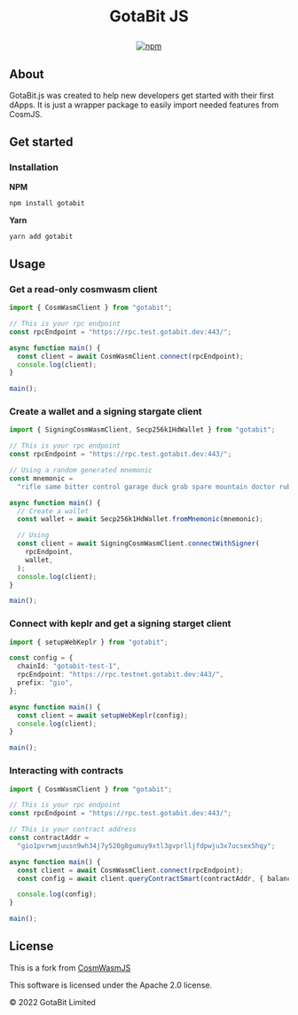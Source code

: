 <h1><p align="center">GotaBit JS</p></h1>

<div align="center">
  <a href="https://www.npmjs.com/package/gotabit"><img alt="npm" src="https://img.shields.io/npm/v/gotabit.svg"/></a>
</div>

## About

GotaBit.js was created to help new developers get started with their first dApps. It is just a wrapper package to easily import needed features from CosmJS.

## Get started

### Installation

**NPM**

```sh
npm install gotabit
```

**Yarn**

```sh
yarn add gotabit
```

## Usage

### Get a read-only cosmwasm client

```ts
import { CosmWasmClient } from "gotabit";

// This is your rpc endpoint
const rpcEndpoint = "https://rpc.test.gotabit.dev:443/";

async function main() {
  const client = await CosmWasmClient.connect(rpcEndpoint);
  console.log(client);
}

main();
```

### Create a wallet and a signing stargate client

```ts
import { SigningCosmWasmClient, Secp256k1HdWallet } from "gotabit";

// This is your rpc endpoint
const rpcEndpoint = "https://rpc.test.gotabit.dev:443/";

// Using a random generated mnemonic
const mnemonic =
  "rifle same bitter control garage duck grab spare mountain doctor rubber cook";

async function main() {
  // Create a wallet
  const wallet = await Secp256k1HdWallet.fromMnemonic(mnemonic);

  // Using
  const client = await SigningCosmWasmClient.connectWithSigner(
    rpcEndpoint,
    wallet,
  );
  console.log(client);
}

main();
```

### Connect with keplr and get a signing starget client

```ts
import { setupWebKeplr } from "gotabit";

const config = {
  chainId: "gotabit-test-1",
  rpcEndpoint: "https://rpc.testnet.gotabit.dev:443/",
  prefix: "gio",
};

async function main() {
  const client = await setupWebKeplr(config);
  console.log(client);
}

main();
```

### Interacting with contracts

```ts
import { CosmWasmClient } from "gotabit";

// This is your rpc endpoint
const rpcEndpoint = "https://rpc.test.gotabit.dev:443/";

// This is your contract address
const contractAddr =
  "gio1pvrwmjuusn9wh34j7y520g8gumuy9xtl3gvprlljfdpwju3x7ucsex5hqy";

async function main() {
  const client = await CosmWasmClient.connect(rpcEndpoint);
  const config = await client.queryContractSmart(contractAddr, { balance: { address: '' } });

  console.log(config);
}

main();
```

## License

This is a fork from [CosmWasmJS](https://github.com/CosmWasm/CosmWasmJS)

This software is licensed under the Apache 2.0 license. 

© 2022 GotaBit Limited
